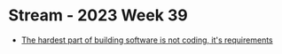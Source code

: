 # Stream - 2023 Week 39

- [The hardest part of building software is not coding, it's requirements](https://stackoverflow.blog/2023/06/26/the-hardest-part-of-building-software-is-not-coding-its-requirements/?utm_campaign=the-overflow-newsletter&utm_medium=email&utm_source=iterable)
